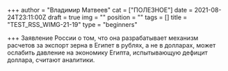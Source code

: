 +++
author = "Владимир Матвеев"
cat = ["ПОЛЕЗНОЕ"]
date = 2021-08-24T23:11:00Z
draft = true
img = ""
position = ""
tags = []
title = "TEST_RSS_WIMG-21-19"
type = "beginners"

+++
Заявление России о том, что она разрабатывает механизм расчетов за экспорт зерна в Египет в рублях, а не в долларах, может ослабить давление на экономику Египта, испытывающую дефицит доллара, считают аналитики.